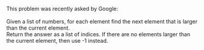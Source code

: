 This problem was recently asked by Google:
<br><br>
Given a list of numbers, for each element find the next element that is larger than the current element. 
<br>Return the answer as a list of indices. If there are no elements larger than the current element, then use -1 instead.
